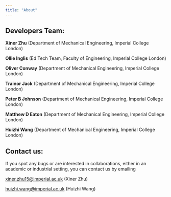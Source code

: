 ```yaml
---
title: "About"
---
```


## Developers Team:

**Xiner Zhu** (Department of Mechanical Engineering, Imperial College London)

**Ollie Inglis** (Ed Tech Team, Faculty of Engineering, Imperial College London)

**Oliver Conway** (Department of Mechanical Engineering, Imperial College London)

**Trainor Jack** (Department of Mechanical Engineering, Imperial College London)

**Peter B Johnson** (Department of Mechanical Engineering, Imperial College London)

**Matthew D Eaton** (Department of Mechanical Engineering, Imperial College London)

**Huizhi Wang** (Department of Mechanical Engineering, Imperial College London)

## Contact us:

If you spot any bugs or are interested in collaborations, either in an academic or industrial setting, you can contact us by emailing

xiner.zhu15@imperial.ac.uk (Xiner Zhu)

huizhi.wang@imperial.ac.uk (Huizhi Wang)
